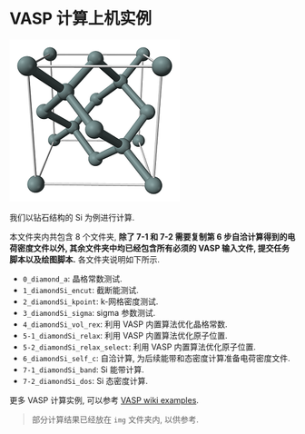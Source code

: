 # VASP 计算上机实例

![](./img/Silicon-unit-cell-3D-balls.png)

我们以钻石结构的 Si 为例进行计算. 

本文件夹内共包含 8 个文件夹, **除了 7-1 和 7-2 需要复制第 6 步自洽计算得到的电荷密度文件以外, 其余文件夹中均已经包含所有必须的 VASP 输入文件, 提交任务脚本以及绘图脚本.** 各文件夹说明如下所示.

-   `0_diamond_a`: 晶格常数测试.
-   `1_diamondSi_encut`: 截断能测试.
-   `2_diamondSi_kpoint`: k-网格密度测试.
-   `3_diamondSi_sigma`: sigma 参数测试.
-   `4_diamondSi_vol_rex`: 利用 VASP 内置算法优化晶格常数.
-   `5-1_diamondSi_relax`: 利用 VASP 内置算法优化原子位置.
-   `5-2_diamondSi_relax_select`: 利用 VASP 内置算法优化原子位置.
-   `6_diamondSi_self_c`: 自洽计算, 为后续能带和态密度计算准备电荷密度文件.
-   `7-1_diamondSi_band`: Si 能带计算.
-   `7-2_diamondSi_dos`: Si 态密度计算.

更多 VASP 计算实例, 可以参考 [VASP wiki examples](https://cms.mpi.univie.ac.at/wiki/index.php/Category:Examples).

>   部分计算结果已经放在 `img` 文件夹内, 以供参考.